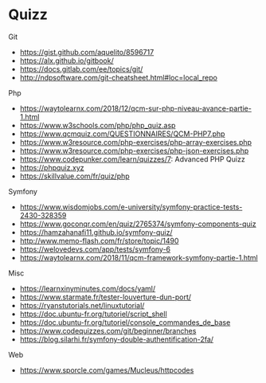 # Quizz

Git
- https://gist.github.com/aquelito/8596717
- https://alx.github.io/gitbook/
- https://docs.gitlab.com/ee/topics/git/
- http://ndpsoftware.com/git-cheatsheet.html#loc=local_repo

Php
- https://waytolearnx.com/2018/12/qcm-sur-php-niveau-avance-partie-1.html
- https://www.w3schools.com/php/php_quiz.asp
- https://www.qcmquiz.com/QUESTIONNAIRES/QCM-PHP7.php
- https://www.w3resource.com/php-exercises/php-array-exercises.php
- https://www.w3resource.com/php-exercises/php-json-exercises.php
- https://www.codepunker.com/learn/quizzes/7: Advanced PHP Quizz
- https://phpquiz.xyz
- https://skillvalue.com/fr/quiz/php

Symfony
- https://www.wisdomjobs.com/e-university/symfony-practice-tests-2430-328359
- https://www.goconqr.com/en/quiz/2765374/symfony-components-quiz
- https://hamzahanafi11.github.io/symfony-quiz/
- http://www.memo-flash.com/fr/store/topic/1490
- https://welovedevs.com/app/tests/symfony-6
- https://waytolearnx.com/2018/11/qcm-framework-symfony-partie-1.html

Misc
- https://learnxinyminutes.com/docs/yaml/
- https://www.starmate.fr/tester-louverture-dun-port/
- https://ryanstutorials.net/linuxtutorial/
- https://doc.ubuntu-fr.org/tutoriel/script_shell
- https://doc.ubuntu-fr.org/tutoriel/console_commandes_de_base
- https://www.codequizzes.com/git/beginner/branches
- https://blog.silarhi.fr/symfony-double-authentification-2fa/

Web
- https://www.sporcle.com/games/Mucleus/httpcodes
